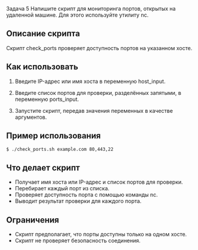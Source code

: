 Задача 5
Напишите скрипт для мониторинга портов, открытых на удаленной машине. Для этого используйте утилиту nc.
## Описание скрипта

Скрипт check_ports проверяет доступность портов на указанном хосте.

## Как использовать

1. Введите IP-адрес или имя хоста в переменную host_input.

2. Введите список портов для проверки, разделённых запятыми, в переменную ports_input.

3. Запустите скрипт, передав значения переменных в качестве аргументов.

## Пример использования

`$ ./check_ports.sh example.com 80,443,22`

## Что делает скрипт

- Получает имя хоста или IP-адрес и список портов для проверки.
- Перебирает каждый порт из списка.
- Проверяет доступность порта с помощью команды nc.
- Выводит результат проверки для каждого порта.

## Ограничения

- Скрипт предполагает, что порты доступны только на одном хосте.
- Скрипт не проверяет безопасность соединения.

